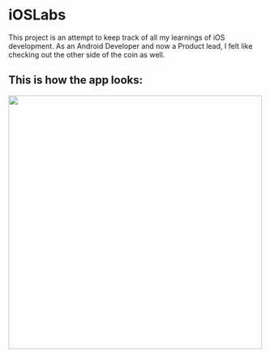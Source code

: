 # iOSLabs
This project is an attempt to keep track of all my learnings of iOS development. As an Android Developer and now a Product lead, I felt like checking out the other side of the coin as well.

## This is how the app looks:

<img src="https://github.com/annshsingh/LearningiOS/blob/master/latest.gif" height="500em" />
